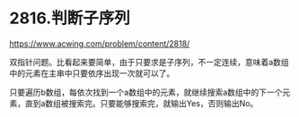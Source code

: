 2816.判断子序列
==
https://www.acwing.com/problem/content/2818/

双指针问题。比看起来要简单，由于只要求是子序列，不一定连续，意味着a数组中的元素在主串中只要依序出现一次就可以了。

只要遍历b数组，每依次找到一个a数组中的元素，就继续搜索a数组中的下一个元素，直到a数组被搜索完。只要能够搜索完，就输出Yes，否则输出No。
